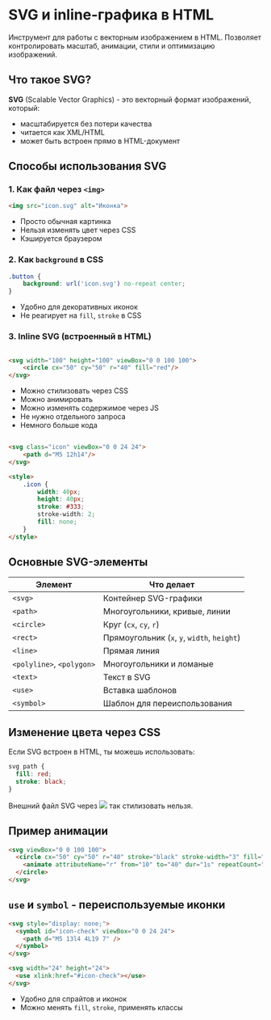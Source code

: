 # SVG и inline-графика в HTML #

Инструмент для работы с векторным изображением в HTML. Позволяет контролировать масштаб, анимации, стили и оптимизацию
изображений.

## Что такое SVG? ##

**SVG** (Scalable Vector Graphics) - это векторный формат изображений, который:

* масштабируется без потери качества
* читается как XML/HTML
* может быть встроен прямо в HTML-документ

## Способы использования SVG ##

### 1. Как файл через `<img>` ####

```html
<img src="icon.svg" alt="Иконка">
```

* Просто обычная картинка
* Нельзя изменять цвет через CSS
* Кэшируется браузером

### 2. Как `background` в CSS ###

```css
.button {
    background: url('icon.svg') no-repeat center;
}
```

* Удобно для декоративных иконок
* Не реагирует на `fill`, `stroke` в CSS

### 3. Inline SVG (встроенный в HTML) ###

```html

<svg width="100" height="100" viewBox="0 0 100 100">
    <circle cx="50" cy="50" r="40" fill="red"/>
</svg>
```

* Можно стилизовать через CSS
* Можно анимировать
* Можно изменять содержимое через JS
* Не нужно отдельного запроса
* Немного больше кода

```html

<svg class="icon" viewBox="0 0 24 24">
    <path d="M5 12h14"/>
</svg>

<style>
    .icon {
        width: 40px;
        height: 40px;
        stroke: #333;
        stroke-width: 2;
        fill: none;
    }
</style>
```

## Основные SVG-элементы ##

| Элемент                   | Что делает                                  |
|---------------------------|---------------------------------------------|
| `<svg>`                   | Контейнер SVG-графики                       |
| `<path>`                  | Многоугольники, кривые, линии               |
| `<circle>`                | Круг (`cx`, `cy`, `r`)                      |
| `<rect>`                  | Прямоугольник (`x`, `y`, `width`, `height`) |
| `<line>`                  | Прямая линия                                |
| `<polyline>`, `<polygon>` | Многоугольники и ломаные                    |
| `<text>`                  | Текст в SVG                                 |
| `<use>`                   | Вставка шаблонов                            |
| `<symbol>`                | Шаблон для переиспользования                |

## Изменение цвета через CSS ##

Если SVG встроен в HTML, ты можешь использовать:

```css
svg path {
  fill: red;
  stroke: black;
}
```

Внешний файл SVG через <img src="..."> так стилизовать нельзя.

## Пример анимации ##

```html
<svg viewBox="0 0 100 100">
  <circle cx="50" cy="50" r="40" stroke="black" stroke-width="3" fill="transparent">
    <animate attributeName="r" from="10" to="40" dur="1s" repeatCount="indefinite" />
  </circle>
</svg>
```

## `use` и `symbol` - переиспользуемые иконки ##

```html
<svg style="display: none;">
  <symbol id="icon-check" viewBox="0 0 24 24">
    <path d="M5 13l4 4L19 7" />
  </symbol>
</svg>

<svg width="24" height="24">
  <use xlink:href="#icon-check"></use>
</svg>
```

* Удобно для спрайтов и иконок
* Можно менять `fill`, `stroke`, применять классы

